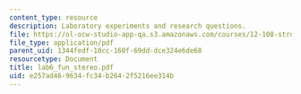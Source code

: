 ```yaml
---
content_type: resource
description: Laboratory experiments and research questions.
file: https://ol-ocw-studio-app-qa.s3.amazonaws.com/courses/12-108-structure-of-earth-materials-fall-2004/e257ad469634fc34b2642f5216ee314b_lab6_fun_stereo.pdf
file_type: application/pdf
parent_uid: 1344fedf-10cc-160f-69dd-dce324e6de68
resourcetype: Document
title: lab6_fun_stereo.pdf
uid: e257ad46-9634-fc34-b264-2f5216ee314b
---
```

